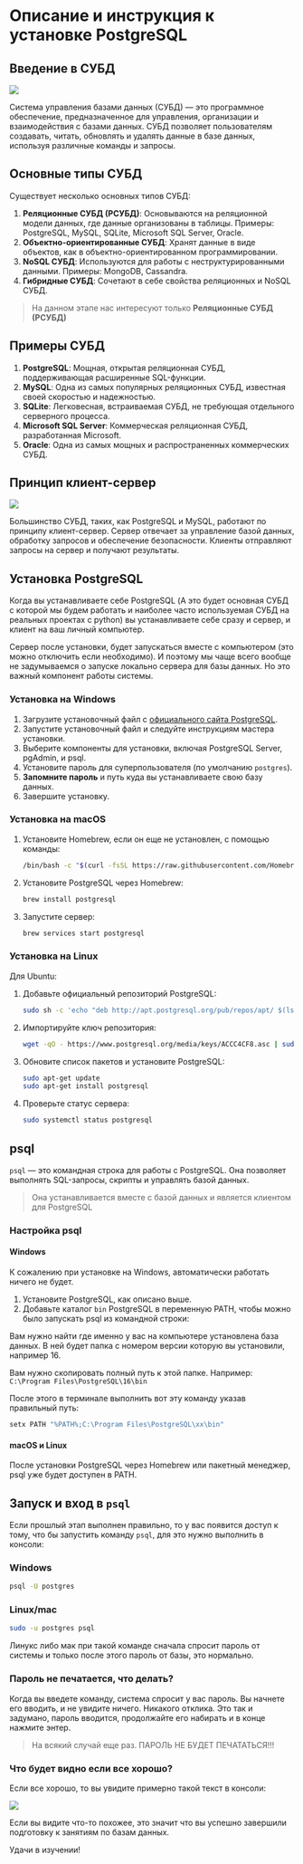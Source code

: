 # Описание и инструкция к установке PostgreSQL

## Введение в СУБД

![](https://blog.skillfactory.ru/wp-content/uploads/2023/02/subd1-1409326.png)

Система управления базами данных (СУБД) — это программное обеспечение, предназначенное для управления, организации и
взаимодействия с базами данных. СУБД позволяет пользователям создавать, читать, обновлять и удалять данные в базе
данных, используя различные команды и запросы.

## Основные типы СУБД

Существует несколько основных типов СУБД:

1. **Реляционные СУБД (РСУБД)**: Основываются на реляционной модели данных, где данные организованы в таблицы. Примеры:
   PostgreSQL, MySQL, SQLite, Microsoft SQL Server, Oracle.
2. **Объектно-ориентированные СУБД**: Хранят данные в виде объектов, как в объектно-ориентированном программировании.
3. **NoSQL СУБД**: Используются для работы с неструктурированными данными. Примеры: MongoDB, Cassandra.
4. **Гибридные СУБД**: Сочетают в себе свойства реляционных и NoSQL СУБД.

> На данном этапе нас интересуют только **Реляционные СУБД (РСУБД)**

## Примеры СУБД

1. **PostgreSQL**: Мощная, открытая реляционная СУБД, поддерживающая расширенные SQL-функции.
2. **MySQL**: Одна из самых популярных реляционных СУБД, известная своей скоростью и надежностью.
3. **SQLite**: Легковесная, встраиваемая СУБД, не требующая отдельного серверного процесса.
4. **Microsoft SQL Server**: Коммерческая реляционная СУБД, разработанная Microsoft.
5. **Oracle**: Одна из самых мощных и распространенных коммерческих СУБД.

## Принцип клиент-сервер

![](https://learn.coderslang.com/client-server-rdbms.png)

Большинство СУБД, таких, как PostgreSQL и MySQL, работают по принципу клиент-сервер. Сервер отвечает за управление базой
данных, обработку запросов и обеспечение безопасности. Клиенты отправляют запросы на сервер и получают результаты.

## Установка PostgreSQL

Когда вы устанавливаете себе PostgreSQL (А это будет основная СУБД с которой мы будем работать и наиболее часто
используемая СУБД на реальных проектах с python) вы устанавливаете себе сразу и сервер, и клиент на ваш личный
компьютер.

Сервер после установки, будет запускаться вместе с компьютером (это можно отключить если необходимо). И поэтому мы чаще
всего вообще не задумываемся о запуске локально сервера для базы данных. Но это важный компонент работы системы.

### Установка на Windows

1. Загрузите установочный файл с [официального сайта PostgreSQL](https://www.postgresql.org/download/windows/).
2. Запустите установочный файл и следуйте инструкциям мастера установки.
3. Выберите компоненты для установки, включая PostgreSQL Server, pgAdmin, и psql.
4. Установите пароль для суперпользователя (по умолчанию `postgres`).
5. **Запомните пароль** и путь куда вы устанавливаете свою базу данных.
6. Завершите установку.

### Установка на macOS

1. Установите Homebrew, если он еще не установлен, с помощью команды:
   ```sh
   /bin/bash -c "$(curl -fsSL https://raw.githubusercontent.com/Homebrew/install/HEAD/install.sh)"
   ```
2. Установите PostgreSQL через Homebrew:
   ```sh
   brew install postgresql
   ```
3. Запустите сервер:
   ```sh
   brew services start postgresql
   ```

### Установка на Linux

Для Ubuntu:

1. Добавьте официальный репозиторий PostgreSQL:
   ```sh
   sudo sh -c 'echo "deb http://apt.postgresql.org/pub/repos/apt/ $(lsb_release -cs)-pgdg main" > /etc/apt/sources.list.d/pgdg.list'
   ```
2. Импортируйте ключ репозитория:
   ```sh
   wget -qO - https://www.postgresql.org/media/keys/ACCC4CF8.asc | sudo apt-key add -
   ```
3. Обновите список пакетов и установите PostgreSQL:
   ```sh
   sudo apt-get update
   sudo apt-get install postgresql
   ```
4. Проверьте статус сервера:
   ```sh
   sudo systemctl status postgresql
   ```

## psql

`psql` — это командная строка для работы с PostgreSQL. Она позволяет выполнять SQL-запросы, скрипты и управлять базой
данных.

> Она устанавливается вместе с базой данных и является клиентом для PostgreSQL

### Настройка psql

#### Windows

К сожалению при установке на Windows, автоматически работать ничего не будет.

1. Установите PostgreSQL, как описано выше.
2. Добавьте каталог `bin` PostgreSQL в переменную PATH, чтобы можно было запускать psql из командной строки:

Вам нужно найти где именно у вас на компьютере установлена база данных. В ней будет папка с номером версии которую вы
установили, например 16.

Вам нужно скопировать полный путь к этой папке. Например: `C:\Program Files\PostgreSQL\16\bin`

После этого в терминале выполнить вот эту команду указав правильный путь:

   ```sh
   setx PATH "%PATH%;C:\Program Files\PostgreSQL\xx\bin"
   ```

#### macOS и Linux

После установки PostgreSQL через Homebrew или пакетный менеджер, psql уже будет доступен в PATH.

## Запуск и вход в `psql`

Если прошлый этап выполнен правильно, то у вас появится доступ к тому, что бы запустить команду `psql`, для это нужно
выполнить в консоли:

### Windows

```sh
psql -U postgres
```

### Linux/mac

```sh
sudo -u postgres psql
```

Линукс либо мак при такой команде сначала спросит пароль от системы и только после этого пароль от базы, это нормально.

### Пароль не печатается, что делать?

Когда вы введете команду, система спросит у вас пароль. Вы начнете его вводить, и не увидите ничего. Никакого отклика.
Это так и задумано, пароль вводится, продолжайте его набирать и в конце нажмите энтер.

> На всякий случай еще раз. ПАРОЛЬ НЕ БУДЕТ ПЕЧАТАТЬСЯ!!!

### Что будет видно если все хорошо?

Если все хорошо, то вы увидите примерно такой текст в консоли:

![](https://www.w3schools.com/postgresql/screenshot_postgresql_shell6.png)

Если вы видите что-то похожее, это значит что вы успешно завершили подготовку к занятиям по базам данных.

Удачи в изучении!